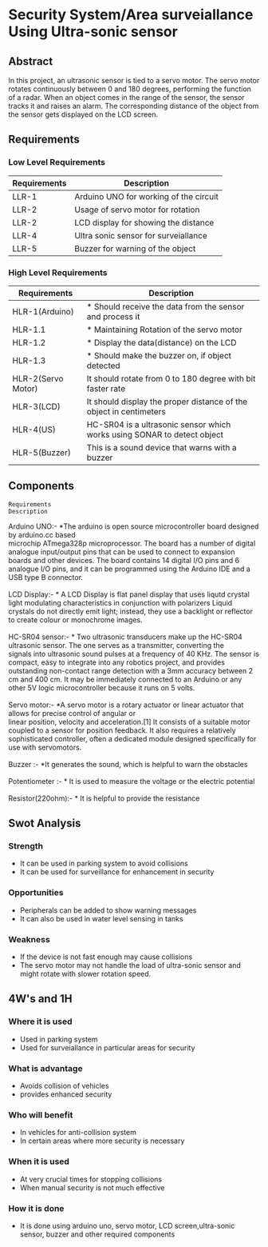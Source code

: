 # Security System/Area surveiallance Using Ultra-sonic sensor
## Abstract
In this project, an ultrasonic sensor is tied to a servo motor. The servo motor rotates continuously between 0 and 180 degrees, performing the function of a radar. When an object comes in the range of the sensor, the sensor tracks it and raises an alarm. The corresponding distance of the object from the sensor gets displayed on the LCD screen.
## Requirements
### Low Level Requirements
| Requirements |                Description                 |
| ------------ | ------------------------------------------ |
|    LLR-1     |  Arduino UNO for working of the circuit
|    LLR-2     |  Usage of servo motor for rotation          |
|    LLR-2     |  LCD display for showing the distance       |
|    LLR-4     |  Ultra sonic sensor for surveiallance       |
|    LLR-5     |  Buzzer for warning of the object           |

### High Level Requirements
|    Requirements        |               Description                   |
| ---------------------- | ------------------------------------------- |
|    HLR-1(Arduino)      |  * Should receive the data from the sensor and process it | 
|     HLR-1.1            |  * Maintaining Rotation of the servo motor  |
|     HLR-1.2            |  * Display the data(distance) on the LCD | 
|     HLR-1.3            |  * Should make the buzzer on, if object detected |
|     HLR-2(Servo Motor) |  It should rotate from 0 to 180 degree with bit faster rate | 
|     HLR-3(LCD)         |  It should display the proper distance of the object in centimeters |
|     HLR-4(US)          |  HC-SR04 is a ultrasonic sensor which works using SONAR to detect object |
|     HLR-5(Buzzer)      |  This is a sound device that warns with a buzzer |

## Components
    Requirements                                                       Description                                             

   Arduino UNO:- *The arduino is open source microcontroller board designed by arduino.cc based                           
                 microchip   ATmega328p microprocessor. The board has a number of digital analogue input/output pins that can be used to connect to expansion boards and other devices. The board contains 14 digital I/O pins and 6 analogue I/O pins, and it can be programmed using the Arduino IDE and a USB type B  connector.  <br/>     
   LCD Display:-  * A LCD Display is flat panel display that uses liqutd crystal light modulating characteristics in conjunction with 
                 polarizers Liquid crystals do not directly emit light; instead, they use a backlight or reflector to create colour or monochrome images. <br/>   
  HC-SR04 sensor:-  * Two ultrasonic transducers make up the HC-SR04 ultrasonic sensor. The one serves as a transmitter, converting the          
                 signals into ultrasonic sound pulses at a frequency of 40 KHz. The sensor is compact, easy to integrate into any robotics project, and provides outstanding non-contact range detection with a 3mm accuracy between 2 cm and 400 cm. It may be immediately connected to an Arduino or any other 5V logic microcontroller because it runs on 5 volts.  <br/>   
  Servo motor:-   *A servo motor  is a rotary actuator or linear actuator that allows for precise control of angular or                      
                linear position, velocity and acceleration.[1] It consists of a suitable motor coupled to a sensor for position feedback. It also requires a relatively sophisticated controller, often a dedicated module designed specifically for use with servomotors.  <br/>   
   Buzzer :-           *It generates the sound, which is helpful to warn the obstacles  <br/>   
  Potentiometer :-     * It is used to measure the voltage or the electric potential    <br/>        
  Resistor(220ohm):-   * It is helpful to provide the resistance   <br/>                                  

  ## Swot Analysis
   ### Strength
   * It can be used in parking system to avoid collisions
   * It can be used for surveillance for enhancement in security

   ### Opportunities
   * Peripherals can be added to show warning messages
   * It can also be used in water level sensing in tanks 

   ### Weakness
   * If the device is not fast enough may cause collisions
   * The servo motor may not handle the load of ultra-sonic sensor and might rotate with slower rotation speed.


   ## 4W's and 1H

   ### Where it is used
   * Used in parking system
   * Used for surveiallance in particular areas for security
   ### What is advantage
   * Avoids collision of vehicles
   * provides enhanced security

   ### Who will benefit
   * In vehicles for anti-collision system
   * In certain areas where more security is necessary
   ### When it is used
   * At very crucial times for stopping collisions
   * When manual security is not much effective
   ### How it is done
   * It is done using arduino uno, servo motor, LCD screen,ultra-sonic sensor, buzzer and other required components